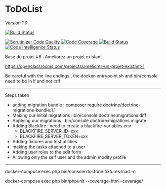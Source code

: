 ToDoList
========

_Version 1.0_

[![Build Status](https://travis-ci.com/Starbugstone/todoandco.svg?branch=master)](https://travis-ci.com/Starbugstone/todoandco)

[![Scrutinizer Code Quality](https://scrutinizer-ci.com/g/Starbugstone/todoandco/badges/quality-score.png?b=master)](https://scrutinizer-ci.com/g/Starbugstone/todoandco/?branch=master)
[![Code Coverage](https://scrutinizer-ci.com/g/Starbugstone/todoandco/badges/coverage.png?b=master)](https://scrutinizer-ci.com/g/Starbugstone/todoandco/?branch=master)
[![Build Status](https://scrutinizer-ci.com/g/Starbugstone/todoandco/badges/build.png?b=master)](https://scrutinizer-ci.com/g/Starbugstone/todoandco/build-status/master)
[![Code Intelligence Status](https://scrutinizer-ci.com/g/Starbugstone/todoandco/badges/code-intelligence.svg?b=master)](https://scrutinizer-ci.com/code-intelligence)

Base du projet #8 : Améliorez un projet existant

https://openclassrooms.com/projects/ameliorer-un-projet-existant-1


Be careful with the line endings., the docker-entrypoint.sh and bin/console need to be in lf and not crlf

---------------------
Steps taken
 - adding migration bundle : composer require doctrine/doctrine-migrations-bundle:1.1
 - Making our initial migrations : bin/console doctrine:migrations:diff
 - Applying our migrations : bin/console doctrine:migrations:migrate
 - Adding Blackfire : need to create a blackfire-variables.env
   - BLACKFIRE_SERVER_ID=xxx
   - BLACKFIRE_SERVER_TOKEN=xxx
 - Adding fixtures and test utilities
 - making the tasks attached to a user
 - Adding user roles to the edit form
 - Allowing only the self user and the admin modify profile
---------------------

docker-compose exec php bin/console doctrine:fixtures:load -n

docker-compose exec php bin/phpunit --coverage-html=coverage/
